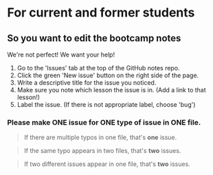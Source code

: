 # For current and former students 
## So you want to edit the bootcamp notes

We're not perfect! We want your help!

1. Go to the 'Issues' tab at the top of the GitHub notes repo.
2. Click the green 'New issue' button on the right side of the page.
3. Write a descriptive title for the issue you noticed.
4. Make sure you note which lesson the issue is in. (Add a link to that lesson!)
5. Label the issue. (If there is not appropriate label, choose 'bug')
### Please make ONE issue for ONE type of issue in ONE file. 
> If there are multiple typos in one file, that's **one** issue. 

> If the same typo appears in two files, that's **two** issues. 

> If two different issues appear in one file, that's **two** issues.

<!-- 1. Clone the notes to your local.
2. Create a branch and name it the lesson you're editing:
  `git checkout -b 6.19-intro-to-firebase`
  `git checkout -b 3.13-emmet`
  `git checkout -b 5.1-intro-to-jquery master`
  * (if you're not already on `master`, add the word `master` after the name of the new branch you're creating so the base is `master` and not from wherever you are right now.)
3. Make your changes. Add, commit (with a message about what's being changed e.g. `fixing typo in deploy section`) and push to `6.19-intro-to-firebase` (or whatever your branch is called).
4. Check that your changes look how they should.
5. Create a pull request and tag an instructor as a reviewer.
6. Add flags for the kind of pull request it is.
7. An instructor will review it and might ask for changes. 
8. When the changes are made, an instructor will merge it into master.
9. DELETE THE BRANCH FROM GITHUB AND YOUR LOCAL.
10. Thank you!

# For instructors

1. Clone the notes to your local.
2. Create a branch and name it the lesson you're editing:
  `git checkout -b 6.19-intro-to-firebase`
  `git checkout -b 3.13-emmet`
  `git checkout -b 5.1-intro-to-jquery master`
  * (if you're not already on `master`, add the word `master` after the name of the new branch you're creating so the base is `master` and not from wherever you are right now.)
3. Make your changes. Add, commit (with a message about what's being changed e.g. `fixing typo in deploy section`) and push to `6.19-intro-to-firebase` (or whatever your branch is called).
4. Check that your changes look how they should.
5. Create a pull request and tag a team member was a reviewer.
6. Add flags for the kind of pull request it is.
7. A team member will review it and might ask for changes. 
8. When the changes are made, a team member merge it into master.
9. DELETE THE BRANCH FROM GITHUB AND YOUR LOCAL.

## So you want to add a lesson
1. Clone the notes to your local.
2. Create a branch on your local prepended by `new-` and the lesson number and name. (e.g. `07-react-and-firebase/new-6.23-something-new-about-firebase`).
  (We don't necessarily teach them in numerical order.)
3. Add, commit, push to `new-6.23-something-new-about-firebase`
4. Check that your changes look how they should.
5. Create a pull request and tag a team member was a reviewer.
6. Fix any errors they ask you to fix.
7. Have a team member merge it into master.
8. DELETE THE BRANCH FROM GITHUB AND YOUR LOCAL.

## So you want to rename a lesson
1. Don't.
2. (Optional) Bring up that you think a lesson should be renamed in the L10.
3. (Optional) Get approval from bootcamp leads to change the name.
4. (Optional) Change the file name on your local and push to GitHub with the old title in the branch name (e.g. `6.1-functional-programming`).
5. (Optional) Talk to the bootcamp operations manager about what they need to do to make the update with the PCC. -->

<!-- This should be a relatively rare occurrence. -->
<!-- 
## So you want to remove a lesson
1. Identify the lesson we no longer teach (e.g. `6.1-functional-programming`)
2. Prepend the filename with an `X-`
3. Put it in the deadzone.
4. (Optional) Replace it with another lesson with the same number `6.1-advanced-array-methods`

Every bootcamp we will go through and change any file numbers that need changing. This should be infrequent.

flag | meaning
---|---
`new-` | a new lesson
`X-`| a lesson we no longer teach
 -->
